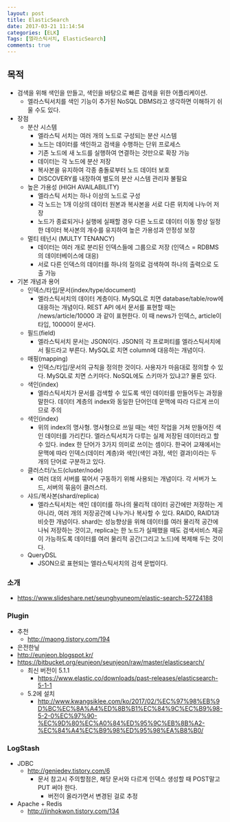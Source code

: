 ```yaml
---
layout: post
title: ElasticSearch
date: 2017-03-21 11:14:54
categories: [ELK]
Tags: [엘라스틱서치, ElasticSearch]
comments: true
---
```


## 목적
* 검색을 위해 색인을 만들고, 색인을 바탕으로 빠른 검색을 위한 어플리케이션.
    * 엘라스틱서치를 색인 기능이 추가된 NoSQL DBMS라고 생각하면 이해하기 쉬울 수도 있다.
* 장점
    * 분산 시스템
        * 엘라스틱 서치는 여러 개의 노드로 구성되는 분산 시스템
        * 노드는 데이터를 색인하고 검색을 수행하는 단위 프로세스
        * 기존 노드에 새 노드를 실행하여 연결하는 것만으로 확장 가능
        * 데이터는 각 노드에 분산 저장
        * 복사본을 유지하여 각종 충돌로부터 노드 데이터 보호
        * DISCOVERY를 내장하여 별도의 분산 시스템 관리자 불필요
    * 높은 가용성 (HIGH AVAILABILITY)
        * 엘라스틱 서치는 하나 이상의 노드로 구성
        * 각 노드는 1개 이상의 데이터 원본과 복사본을 서로 다른 위치에 나누어 저장
        * 노드가 종료되거나 실행에 실패할 경우 다른 노드로 데이터 이동 항상 일정한 데이터 복사본의 개수를 유지하여 높은 가용성과 안정성 보장
    * 멀티 테넌시 (MULTY TENANCY)
        * 데이터는 여러 개로 분리된 인덱스들에 그룹으로 저장 (인덱스 = RDBMS의 데이터베이스에 대응)
        * 서로 다른 인덱스의 데이터를 하나의 질의로 검색하여 하나의 출력으로 도출 가능
* 기본 개념과 용어
    * 인덱스/타입/문서(index/type/document)
        * 엘라스틱서치의 데이터 계층이다. MySQL로 치면 database/table/row에 대응하는 개념이다. REST API 에서 문서를 표현할 때는 /news/article/10000 과 같이 표현한다. 이 때 news가 인덱스, article이 타입, 10000이 문서다.
    * 필드(field)
        * 엘라스틱서치 문서는 JSON이다. JSON의 각 프로퍼티를 엘라스틱서치에서 필드라고 부른다. MySQL로 치면 column에 대응하는 개념이다.
    * 매핑(mapping)
        * 인덱스/타입/문서의 규칙을 정의한 것이다. 사용자가 마음대로 정의할 수 있다. MySQL로 치면 스키마다. NoSQL에도 스키마가 있냐고? 물론 있다.
    * 색인(index)
        * 엘라스틱서치가 문서를 검색할 수 있도록 색인 데이터를 만들어두는 과정을 말한다. 데이터 계층의 index와 동일한 단어인데 문맥에 따라 다르게 쓰이므로 주의
    * 색인(index)
        * 위의 index의 명사형. 명사형으로 쓰일 때는 색인 작업을 거쳐 만들어진 색인 데이터를 가리킨다. 엘라스틱서치가 다루는 실제 저장된 데이터라고 할 수 있다. index 한 단어가 3가지 의미로 쓰이는 셈이다. 한국어 교재에서는 문맥에 따라 인덱스(데이터 계층)와 색인(색인 과정, 색인 결과)이라는 두 개의 단어로 구분하고 있다.
    * 클러스터/노드(cluster/node)
        * 여러 대의 서버를 묶어서 구동하기 위해 사용되는 개념이다. 각 서버가 노드, 서버의 묶음이 클러스터.
    * 샤드/복사본(shard/replica)
        * 엘라스틱서치는 색인 데이터를 하나의 물리적 데이터 공간에만 저장하는 게 아니라, 여러 개의 저장공간에 나누거나 복사할 수 있다. RAID0, RAID1과 비슷한 개념이다. shard는 성능향상을 위해 데이터를 여러 물리적 공간에 나눠 저장하는 것이고, replica는 한 노드가 실패했을 때도 검색서비스 제공이 가능하도록 데이터를 여러 물리적 공간(그리고 노드)에 복제해 두는 것이다.
    * QueryDSL
        * JSON으로 표현되는 엘라스틱서치의 검색 문법이다.
        
### 소개
* <https://www.slideshare.net/seunghyuneom/elastic-search-52724188>

### Plugin

* 추천
    * <http://maong.tistory.com/194>
* 은전한닢
* <http://eunjeon.blogspot.kr/>
* <https://bitbucket.org/eunjeon/seunjeon/raw/master/elasticsearch/>
    * 최신 버전이 5.1.1
        * <https://www.elastic.co/downloads/past-releases/elasticsearch-5-1-1>
    * 5.2에 설치
        * <http://www.kwangsiklee.com/ko/2017/02/%EC%97%98%EB%9D%BC%EC%8A%A4%ED%8B%B1%EC%84%9C%EC%B9%98-5-2-0%EC%97%90-%EC%9D%80%EC%A0%84%ED%95%9C%EB%8B%A2-%EC%84%A4%EC%B9%98%ED%95%98%EA%B8%B0/>

### LogStash
* JDBC
    * <http://geniedev.tistory.com/6>
        * 문서 참고시 주의할점은, 해당 문서와 다르게 인덱스 생성할 때 POST말고 PUT 써야 한다.
            * 버전이 올라가면서 변경된 걸로 추정
* Apache + Redis
    * <http://jinhokwon.tistory.com/134>
